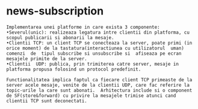 
# news-subscription

    Implementarea unei platforme in care exista 3 componente:
    •Severul(unic): realizeaza legatura intre clientii din platforma, cu scopul publicarii si abonarii la mesaje.
    •Clientii TCP: un client TCP se conecteaza la server, poate primi (in orice moment) de la tastatura(interactiunea cu utilizatorul  uman)  comenzi  de  tipul subscribe si unsubscribe si  afiseaza pe ecran mesajele primite de la server.
    •Clientii  UDP: publica, prin trimiterea catre server, mesaje in platforma propusa folosind un protocol predefinit. 

    Functionalitatea implica faptul ca fiecare client TCP primeaste de la server acele mesaje, venite de la clientii UDP, care fac referire la topic-urile la care sunt abonati.  Arhitectura include si o component de SF(store&forward) cu privire la mesajele trimise atunci cand clientii TCP sunt deconectati.
